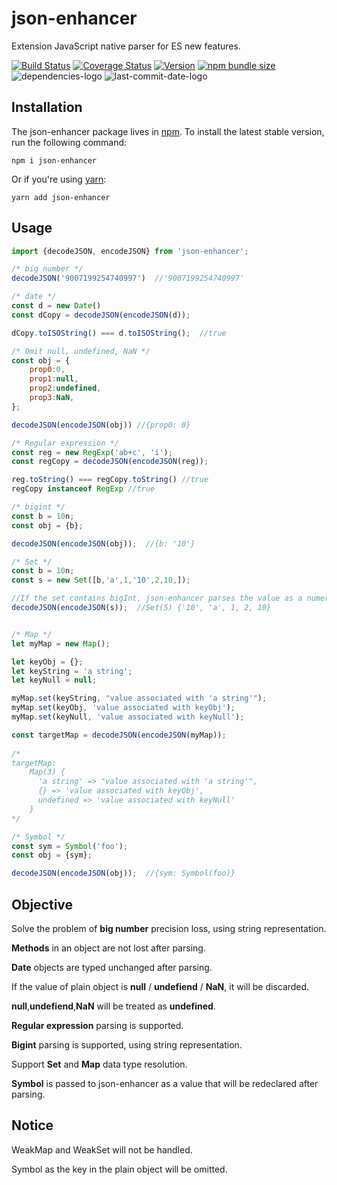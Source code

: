 # json-enhancer

Extension JavaScript native parser for ES new features.

[![Build Status](https://travis-ci.com/NickLJudy/json-enhancer.svg?branch=main)](https://travis-ci.com/NickLJudy/json-enhancer)
[![Coverage Status](https://coveralls.io/repos/github/NickLJudy/json-enhancer/badge.svg?branch=main)](https://coveralls.io/github/NickLJudy/json-enhancer?branch=main)
[![Version](https://img.shields.io/npm/v/json-enhancer.svg?maxAge=300&label=version&colorB=007ec6&maxAge=300)](./package.json)
[![npm bundle size](https://img.shields.io/bundlephobia/minzip/json-enhancer)](https://bundlephobia.com/package/json-enhancer)
![dependencies-logo](https://status.david-dm.org/gh/NickLJudy/json-enhancer.svg)
![last-commit-date-logo](https://img.shields.io/github/last-commit/NickLJudy/json-enhancer)
## Installation

The json-enhancer package lives in [npm](https://www.npmjs.com/get-npm). To install the latest stable version, run the following command:

```shell
npm i json-enhancer
```

Or if you're using [yarn](https://classic.yarnpkg.com/en/docs/install/):

```shell
yarn add json-enhancer
```

## Usage

```js
import {decodeJSON, encodeJSON} from 'json-enhancer';

/* big number */
decodeJSON('9007199254740997')  //'9007199254740997'

/* date */
const d = new Date()
const dCopy = decodeJSON(encodeJSON(d));

dCopy.toISOString() === d.toISOString();  //true

/* Omit null, undefined, NaN */
const obj = {
    prop0:0,
    prop1:null,
    prop2:undefined,
    prop3:NaN,
};

decodeJSON(encodeJSON(obj)) //{prop0: 0}

/* Regular expression */
const reg = new RegExp('ab+c', 'i');
const regCopy = decodeJSON(encodeJSON(reg));

reg.toString() === regCopy.toString() //true
regCopy instanceof RegExp //true

/* bigint */
const b = 10n;
const obj = {b};

decodeJSON(encodeJSON(obj));  //{b: '10'}

/* Set */
const b = 10n;
const s = new Set([b,'a',1,'10',2,10,]);

//If the set contains bigInt, json-enhancer parses the value as a numeric string. If the set contains the same numeric string, only one value is retained.
decodeJSON(encodeJSON(s));  //Set(5) {'10', 'a', 1, 2, 10}


/* Map */
let myMap = new Map();

let keyObj = {};
let keyString = 'a string';
let keyNull = null;

myMap.set(keyString, "value associated with 'a string'");
myMap.set(keyObj, 'value associated with keyObj');
myMap.set(keyNull, 'value associated with keyNull');

const targetMap = decodeJSON(encodeJSON(myMap));
 
/*     
targetMap:
    Map(3) {
      'a string' => "value associated with 'a string'",
      {} => 'value associated with keyObj',
      undefined => 'value associated with keyNull'
    } 
*/

/* Symbol */
const sym = Symbol('foo');
const obj = {sym};

decodeJSON(encodeJSON(obj));  //{sym: Symbol(foo)}

```

## Objective

Solve the problem of **big number** precision loss, using string representation.

**Methods** in an object are not lost after parsing.

**Date** objects are typed unchanged after parsing.

If the value of plain object is **null** / **undefiend** / **NaN**, it will be discarded.

**null**,**undefiend**,**NaN** will be treated as **undefined**. 

**Regular expression** parsing is supported.

**Bigint** parsing is supported, using string representation.

Support **Set** and **Map** data type resolution.

**Symbol** is passed to json-enhancer as a value that will be redeclared after parsing.

## Notice

WeakMap and WeakSet will not be handled.

Symbol as the key in the plain object will be omitted.